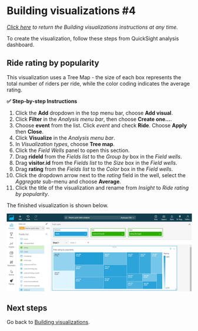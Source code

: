# Building visualizations #4

*[Click here](../README.md) to return the *Building visualizations* instructions at any time.*

To create the visualization, follow these steps from QuickSight analysis dashboard.

## Ride rating by popularity

This visualization uses a Tree Map - the size of each box represents the total number of riders per ride, while the color coding indicates the average rating.

**:white_check_mark: Step-by-step Instructions**

1. Click the **Add** dropdown in the top menu bar, choose **Add visual**.
1. Click **Filter** in the *Analysis menu bar*, then choose **Create one...**.
1. Choose **event** from the list. Click *event* and check **Ride**. Choose **Apply** then **Close**.
1. Click **Visualize** in the *Analysis menu bar*.
1. In *Visualization types*, choose **Tree map**.
1. Click the *Field Wells* panel to open this section.
1. Drag **rideId** from the *Fields list* to the *Group by* box in the *Field wells*.
1. Drag **visitor.id** from the *Fields list* to the *Size* box in the *Field wells*.
1. Drag **rating** from the *Fields list* to the *Color* box in the *Field wells*.
1. Click the dropdown arrow next to the *rating* field in the well, select the *Aggregate* sub-menu and choose **Average**.
1. Click the title of the visualization and rename from *Insight* to *Ride rating by popularity*.

The finished visualization is shown below.

![Completed visualization](../../images/module5-3-visualization-4.png)

## Next steps

Go back to [Building visualizations](./README.md).